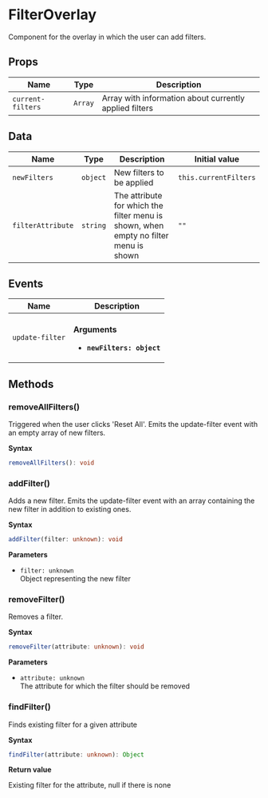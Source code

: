 # FilterOverlay

Component for the overlay in which the user can add filters.

## Props

| Name              | Type    | Description                                            |
| ----------------- | ------- | ------------------------------------------------------ |
| `current-filters` | `Array` | Array with information about currently applied filters |

## Data

| Name              | Type     | Description                                                                          | Initial value         |
| ----------------- | -------- | ------------------------------------------------------------------------------------ | --------------------- |
| `newFilters`      | `object` | New filters to be applied                                                            | `this.currentFilters` |
| `filterAttribute` | `string` | The attribute for which the filter menu is shown, when empty no filter menu is shown | `""`                  |

## Events

| Name            | Description                                                       |
| --------------- | ----------------------------------------------------------------- |
| `update-filter` | <br/>**Arguments**<br/><ul><li>**`newFilters: object`**</li></ul> |

## Methods

### removeAllFilters()

Triggered when the user clicks 'Reset All'. Emits the update-filter event with
an empty array of new filters.

**Syntax**

```typescript
removeAllFilters(): void
```

### addFilter()

Adds a new filter. Emits the update-filter event with an array containing the
new filter in addition to existing ones.

**Syntax**

```typescript
addFilter(filter: unknown): void
```

**Parameters**

- `filter: unknown`<br/>
  Object representing the new filter

### removeFilter()

Removes a filter.

**Syntax**

```typescript
removeFilter(attribute: unknown): void
```

**Parameters**

- `attribute: unknown`<br/>
  The attribute for which the filter should be removed

### findFilter()

Finds existing filter for a given attribute

**Syntax**

```typescript
findFilter(attribute: unknown): Object
```

**Return value**

Existing filter for the attribute, null if there is none

